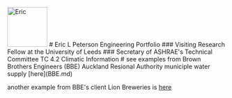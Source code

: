 <img width="92" alt="Eric" src="https://github.com/user-attachments/assets/5f89e734-5a71-46c1-a900-6892376699b2">
# Eric L Peterson Engineering Portfolio
### Visiting Research Fellow at the University of Leeds
### Secretary of ASHRAE's Technical Committee TC 4.2 Climatic Information
#
see examples from Brown Brothers Engineers (BBE)
Auckland Resional Authority municiple water supply [here](BBE.md)

another example from BBE's client Lion Breweries is [here](BBE_Lion.md)
